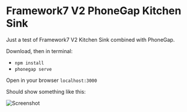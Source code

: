 # Framework7 V2 PhoneGap Kitchen Sink

Just a test of Framework7 V2 Kitchen Sink combined with PhoneGap.

Download, then in terminal:

- `npm install`
- `phonegap serve`

Open in your browser `localhost:3000`

Should show something like this:

![Screenshot](https://raw.githubusercontent.com/valnub/Framework7-v2-PhoneGap-Kitchen-Sink/master/f7-v2-pg-kitchen-sink-screenshot.jpg)
